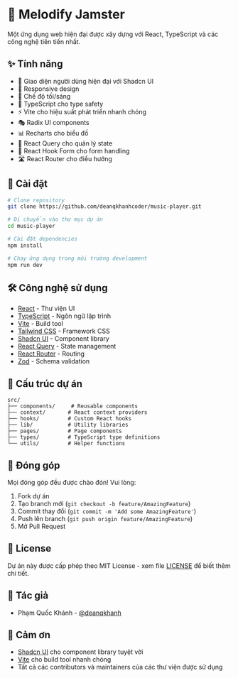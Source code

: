 # 🎵 Melodify Jamster

Một ứng dụng web hiện đại được xây dựng với React, TypeScript và các công nghệ tiên tiến nhất.

## ✨ Tính năng

- 🎨 Giao diện người dùng hiện đại với Shadcn UI
- 📱 Responsive design
- 🌙 Chế độ tối/sáng
- 🎯 TypeScript cho type safety
- ⚡ Vite cho hiệu suất phát triển nhanh chóng
- 🎭 Radix UI components
- 📊 Recharts cho biểu đồ
- 🔄 React Query cho quản lý state
- 🎯 React Hook Form cho form handling
- 🛣️ React Router cho điều hướng

## 🚀 Cài đặt

```bash
# Clone repository
git clone https://github.com/deanqkhanhcoder/music-player.git

# Di chuyển vào thư mục dự án
cd music-player

# Cài đặt dependencies
npm install

# Chạy ứng dụng trong môi trường development
npm run dev
```

## 🛠️ Công nghệ sử dụng

- [React](https://reactjs.org/) - Thư viện UI
- [TypeScript](https://www.typescriptlang.org/) - Ngôn ngữ lập trình
- [Vite](https://vitejs.dev/) - Build tool
- [Tailwind CSS](https://tailwindcss.com/) - Framework CSS
- [Shadcn UI](https://ui.shadcn.com/) - Component library
- [React Query](https://tanstack.com/query/latest) - State management
- [React Router](https://reactrouter.com/) - Routing
- [Zod](https://zod.dev/) - Schema validation

## 📁 Cấu trúc dự án

```
src/
├── components/     # Reusable components
├── context/       # React context providers
├── hooks/         # Custom React hooks
├── lib/           # Utility libraries
├── pages/         # Page components
├── types/         # TypeScript type definitions
└── utils/         # Helper functions
```

## 🤝 Đóng góp

Mọi đóng góp đều được chào đón! Vui lòng:

1. Fork dự án
2. Tạo branch mới (`git checkout -b feature/AmazingFeature`)
3. Commit thay đổi (`git commit -m 'Add some AmazingFeature'`)
4. Push lên branch (`git push origin feature/AmazingFeature`)
5. Mở Pull Request

## 📝 License

Dự án này được cấp phép theo MIT License - xem file [LICENSE](LICENSE) để biết thêm chi tiết.

## 👥 Tác giả

- Phạm Quốc Khánh - [@deanqkhanh](https://www.tiktok.com/@deanqkhanh)

## 🙏 Cảm ơn

- [Shadcn UI](https://ui.shadcn.com/) cho component library tuyệt vời
- [Vite](https://vitejs.dev/) cho build tool nhanh chóng
- Tất cả các contributors và maintainers của các thư viện được sử dụng
